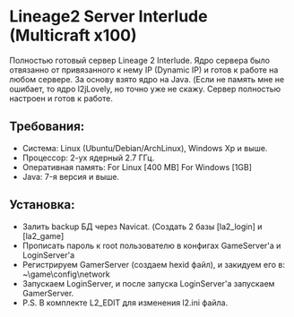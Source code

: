 # Lineage2 Server Interlude (Multicraft x100)
Полностью готовый сервер Lineage 2 Interlude. Ядро сервера было отвязанно от привязанного к нему IP (Dynamic IP) и готов к работе на любом сервере. За основу взято ядро на Java. (Если не память мне не ошибает, то ядро l2jLovely, но точно уже не скажу. Сервер полностью настроен и готов к работе. 

## Требования:
- Система: Linux (Ubuntu/Debian/ArchLinux), Windows Xp и выше.
- Процессор: 2-ух ядерный 2.7 ГГц.
- Оперативная память: For Linux [400 MB] For Windows [1GB]
- Java: 7-я версия и выше.

## Установка:
- Залить backup БД через Navicat. (Создать 2 базы [la2_login] и [la2_game]
- Прописать пароль к root пользователю в конфигах GameServer'a и LoginServer'a
- Регистрируем GamerServer (создаем hexid файл), и закидуем его в: ~\game\config\network
- Запускаем LoginServer, и после запуска LoginServer'a запускаем GamerServer.
- P.S. В комплекте L2_EDIT для изменения l2.ini файла. 
